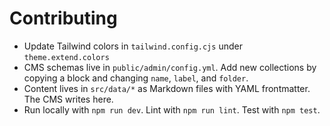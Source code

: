 # Contributing

- Update Tailwind colors in `tailwind.config.cjs` under `theme.extend.colors`
- CMS schemas live in `public/admin/config.yml`. Add new collections by copying a block and changing `name`, `label`, and `folder`.
- Content lives in `src/data/*` as Markdown files with YAML frontmatter. The CMS writes here.
- Run locally with `npm run dev`. Lint with `npm run lint`. Test with `npm test`.
